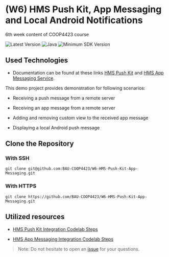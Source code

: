 # (W6) HMS Push Kit, App Messaging and Local Android Notifications
6th week content of COOP4423 course

![Latest Version](https://img.shields.io/badge/latestVersion-1.0-yellow) ![Java](https://img.shields.io/badge/language-java-blue) ![Minimum SDK Version](https://img.shields.io/badge/minSDK-21-orange)


## Used Technologies

- Documentation can be found at these links [HMS Push Kit](https://developer.huawei.com/consumer/en/doc/development/HMSCore-Guides/service-introduction-0000001050040060) and [HMS App Messaging Service](https://developer.huawei.com/consumer/en/doc/development/AppGallery-connect-Guides/agc-appmessage-getstarted-android-0000001072532718).

This demo project provides demonstration for following scenarios:

- Receiving a push message from a remote server

- Receiving an app message from a remote server
- Adding and removing custom view to the received app message
- Displaying a local Android push message

## Clone the Repository

### With SSH
```
git clone git@github.com:BAU-COOP4423/W6-HMS-Push-Kit-App-Messaging.git
```

### With HTTPS
```
git clone https://github.com/BAU-COOP4423/W6-HMS-Push-Kit-App-Messaging.git
```
## Utilized resources
- [HMS Push Kit Integration Codelab Steps](https://developer.huawei.com/consumer/en/codelab/HMSPushKit/index.html#0)

- [HMS App Messaging Integration Codelab Steps](https://developer.huawei.com/consumer/en/codelab/AppMessaging/index.html#0)
> Note: Do not hesitate to open an [issue](https://github.com/BAU-COOP4423/W6-HMS-Push-Kit-App-Messaging/issues) for your questions.
